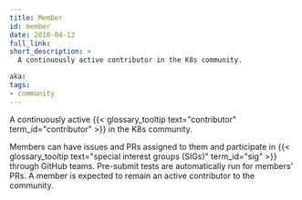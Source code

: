 ```yaml
---
title: Member
id: member
date: 2018-04-12
full_link:
short_description: >
  A continuously active contributor in the K8s community.

aka:
tags:
- community
---
```

 A continuously active {{< glossary_tooltip text="contributor" term_id="contributor" >}} in the K8s community.

<!--more-->

Members can have issues and PRs assigned to them and participate in {{< glossary_tooltip text="special interest groups (SIGs)" term_id="sig" >}} through GitHub teams. Pre-submit tests are automatically run for members' PRs. A member is expected to remain an active contributor to the community.

